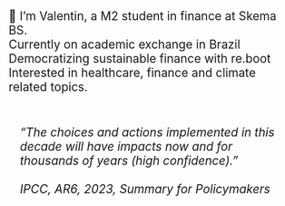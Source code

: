 <p class="my-text">
    👋 I’m Valentin, a M2 student in finance at Skema BS.
    Currently on academic exchange in Brazil
    Democratizing sustainable finance with re.boot
    Interested in healthcare, finance and climate related topics.
</p>

<style>
    .my-text {
        white-space: pre-line;
        font-size: 1.3rem; /* Taille de police similaire à "Ouro Preto - Ville historique" */
        margin: 0 auto;
        max-width: 600px; /* Ajustez cette valeur pour augmenter les marges */
    }

    .citation {
        font-size: 1.3rem; /* Taille de police similaire à "Ouro Preto - Ville historique" */
        border: 1px solid var(--gray);
        color: var(--black);
        padding: 10px 20px;
        margin: 20px auto;
        font-style: italic;
        background-color: var(--transwhite); /* Optionnel : Ajoutez une couleur de fond pour une meilleure lisibilité */
        border-radius: 5px; /* Optionnel : Ajoutez des coins arrondis */
        max-width: 600px; /* Ajustez cette valeur pour augmenter les marges */
        white-space: pre-line;
    }
</style>

<blockquote class="citation">
    “The choices and actions implemented in this decade will have impacts now and for thousands of years (high confidence).” 
    <br>IPCC, AR6, 2023, Summary for Policymakers
</blockquote>
